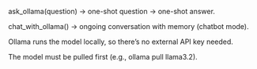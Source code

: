 ask_ollama(question) → one-shot question → one-shot answer.

chat_with_ollama() → ongoing conversation with memory (chatbot mode).

Ollama runs the model locally, so there’s no external API key needed.

The model must be pulled first (e.g., ollama pull llama3.2).
